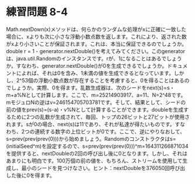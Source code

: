 # 練習問題 8-4

Math.nextDown(x)メソッドは、何らかのランダムな処理がxに正確に一致した場合に、xよりも次に小さな浮動小数点数を返します。これにより、返された数がxより小さいことが保証されます。これは、本当に保証できるのでしょうか。double r = 1 - generator.nextDouble()を考えてみてください。このgeneratorは、java.util.Randomのインスタンスです。rが、1になることはあるでしょうか。すなわち、generator.nextDouble()が0を生成できるでしょうか。ドキュメントによれば、それは0を含み、1未満の値を生成できるとなっています。しかし、2^53個の浮動小数点数が存在することを考慮すると、0を得ることはあるのでしょうか。実際、0を得ます。乱数生成器は、次のシードをnext(s)=s・m+a%Nとして計算します。ここで、m=25214903917、a=11、N=2^48です。mモジュロNの逆はv=246154705703781です。そして、結果として、シードの前の値をprev(s)=(s-a)・v%Nとして計算することができます。doubleを生成するために2つの乱数が生成されて、毎回、トップの26ビットと27ビットが使用されます。sが0の場合、next(s)は11であり、それが私達が得たいものです。すなわち、2つの連続する数字の上位ビットが0です。ここで、逆にやりなおして、s=prev(prev(prev(0)))から始めましょう。Randomのコンストラクタはs=(initialSeed^m)を設定するので、s=prev(prev(prev(0)))^m=164311266871034を提供すると、nextDoubleの2回の呼び出し後に0となります。しかし、それはあまりにも明白です。100万個の前の値を、もちろん、ストリームを使用して生成し、最小のシードを見つけなさい。ヒント：nextDoubleを376050回呼び出した後に0を得ます。